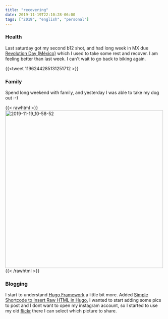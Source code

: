 ```yaml
---
title: "recovering"
date: 2019-11-19T22:10:28-06:00
tags: ["2019", "english", "personal"]
---
```


### Health
Last saturday got my second b12 shot, and had long week in MX due [Revolution Day (México)](https://en.wikipedia.org/wiki/Revolution_Day_(Mexico)) which I used to take some rest and recover. I am feeling better than last week. I can't wait to go back to biking again.

{{<tweet 1196244285131251712 >}}

### Family
Spend long weekend with family, and yesterday I was able to take my dog out :-)

{{< rawhtml >}}
<a data-flickr-embed="true" data-header="true" href="https://www.flickr.com/photos/p4tux/49093776942/in/dateposted-public/" title="2019-11-19_10-58-52"><img src="https://live.staticflickr.com/65535/49093776942_7457ca8eb4.jpg" width="500" height="500" alt="2019-11-19_10-58-52"></a><script async src="//embedr.flickr.com/assets/client-code.js" charset="utf-8"></script>
{{< /rawhtml >}}

### Blogging

I start to understand [Hugo Framework](https://gohugo.io/) a little bit more. Added [Simple Shortcode to Insert Raw HTML in Hugo](https://anaulin.org/blog/hugo-raw-html-shortcode/), I wanted to start adding some pics to post and I dont want to open my instagram account, so I started to use my old [flickr](https://www.flickr.com/) there I can select which picture to share.
